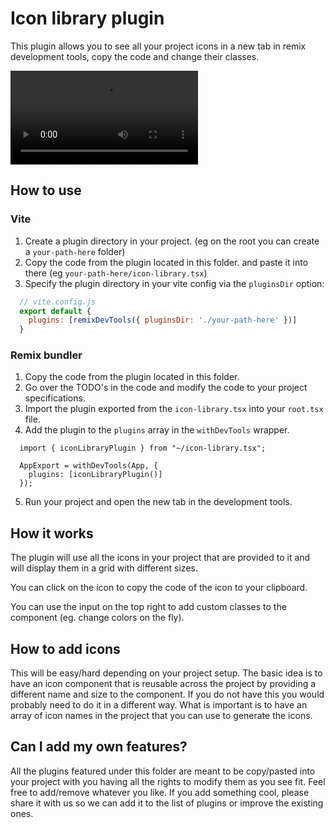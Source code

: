 # Icon library plugin

This plugin allows you to see all your project icons in a new tab in remix development tools, copy the code and change their classes.

<video controls="controls" src="./Icon library.mp4" ></video>

## How to use

### Vite
1. Create a plugin directory in your project. (eg on the root you can create a `your-path-here` folder)
2. Copy the code from the plugin located in this folder. and paste it into there (eg `your-path-here/icon-library.tsx`)
3. Specify the plugin directory in your vite config via the `pluginsDir` option:
  
```js
  // vite.config.js
  export default {
    plugins: [remixDevTools({ pluginsDir: './your-path-here' })]
  }
```


### Remix bundler

1. Copy the code from the plugin located in this folder.
2. Go over the TODO's in the code and modify the code to your project specifications.
3. Import the plugin exported from the `icon-library.tsx` into your `root.tsx` file.
4. Add the plugin to the `plugins` array in the `withDevTools` wrapper.

```tsx
  import { iconLibraryPlugin } from "~/icon-library.tsx";

  AppExport = withDevTools(App, {
    plugins: [iconLibraryPlugin()]
  });
```

5. Run your project and open the new tab in the development tools.

## How it works

The plugin will use all the icons in your project that are provided to it and will display them in a grid with different sizes. 

You can click on the icon to copy the code of the icon to your clipboard.

You can use the input on the top right to add custom classes to the component (eg. change colors on the fly).

## How to add icons

This will be easy/hard depending on your project setup. The basic idea is to have an icon component that is reusable across the project by
providing a different name and size to the component. If you do not have this you would probably need to do it in a different way. What is
important is to have an array of icon names in the project that you can use to generate the icons.

## Can I add my own features?

All the plugins featured under this folder are meant to be copy/pasted into your project with you having all the rights to modify them as you see fit. Feel free to add/remove whatever you like. If you add something cool, please share it with us so we can add it to the list of plugins or improve the existing ones.